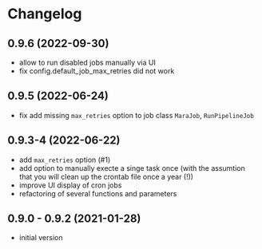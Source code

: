 # Changelog

## 0.9.6 (2022-09-30)

- allow to run disabled jobs manually via UI
- fix config.default_job_max_retries did not work

## 0.9.5 (2022-06-24)

- fix add missing `max_retries` option to job class `MaraJob`, `RunPipelineJob`

## 0.9.3-4 (2022-06-22)

- add `max_retries` option (#1)
- add option to manually execte a singe task once (with the assumtion that you will clean up the crontab file once a year (!))
- improve UI display of cron jobs
- refactoring of several functions and parameters

## 0.9.0 - 0.9.2 (2021-01-28)

- initial version
